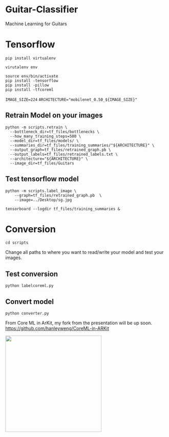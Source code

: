 # Guitar-Classifier
Machine Learning for Guitars

# Tensorflow 

```pip install virtualenv```

```virutalenv env```

```
source env/bin/activate
pip install -tensorflow
pip install -pillow
pip install -tfcoreml
```

```IMAGE_SIZE=224```
```ARCHITECTURE="mobilenet_0.50_${IMAGE_SIZE}"```

## Retrain Model on your images

```
python -m scripts.retrain \
  --bottleneck_dir=tf_files/bottlenecks \
  --how_many_training_steps=500 \
  --model_dir=tf_files/models/ \
  --summaries_dir=tf_files/training_summaries/"${ARCHITECTURE}" \
  --output_graph=tf_files/retrained_graph.pb \
  --output_labels=tf_files/retrained_labels.txt \
  --architecture="${ARCHITECTURE}" \
  --image_dir=tf_files/Guitars
```

## Test tensorflow model
```
python -m scripts.label_image \
    --graph=tf_files/retrained_graph.pb  \
    --image=../Desktop/sg.jpg
```

 ```tensorboard --logdir tf_files/training_summaries &```

# Conversion
 
```cd scripts```

Change all paths to where you want to read/write your model and test your images.
 
## Test conversion
 
```python labelcoreml.py```

## Convert model

 ```python converter.py```

From Core ML in ArKit, my fork from the presentation will be up soon.
https://github.com/hanleyweng/CoreML-in-ARKit

<img src="IMG_1E31BD83DA24-1.jpeg" width="300">
